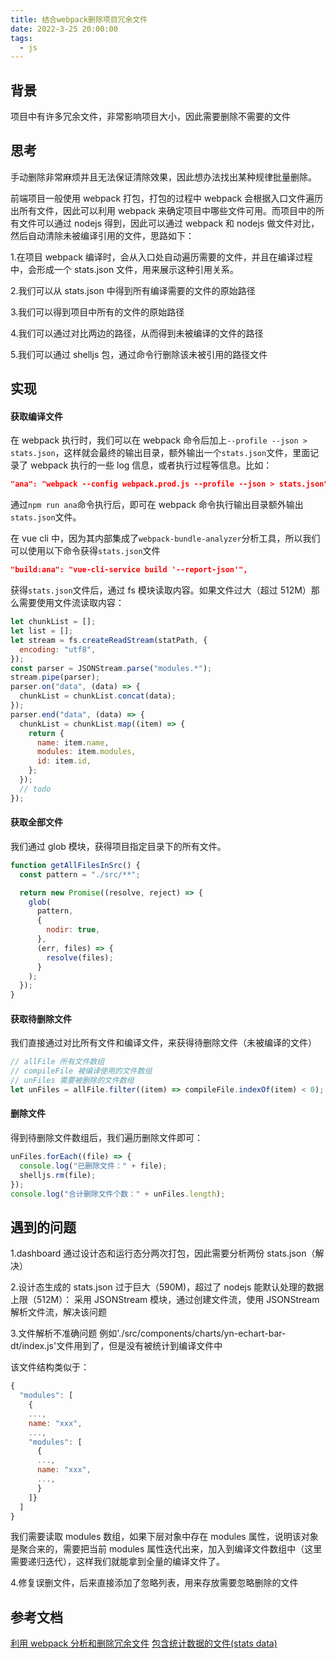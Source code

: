 ```yaml
---
title: 结合webpack删除项目冗余文件
date: 2022-3-25 20:00:00
tags:
  - js
---
```


## 背景

项目中有许多冗余文件，非常影响项目大小，因此需要删除不需要的文件

## 思考

手动删除非常麻烦并且无法保证清除效果，因此想办法找出某种规律批量删除。

前端项目一般使用 webpack 打包，打包的过程中 webpack 会根据入口文件遍历出所有文件，因此可以利用 webpack 来确定项目中哪些文件可用。而项目中的所有文件可以通过 nodejs 得到，因此可以通过 webpack 和 nodejs 做文件对比，然后自动清除未被编译引用的文件，思路如下：

1.在项目 webpack 编译时，会从入口处自动遍历需要的文件，并且在编译过程中，会形成一个 stats.json 文件，用来展示这种引用关系。

2.我们可以从 stats.json 中得到所有编译需要的文件的原始路径

3.我们可以得到项目中所有的文件的原始路径

4.我们可以通过对比两边的路径，从而得到未被编译的文件的路径

5.我们可以通过 shelljs 包，通过命令行删除该未被引用的路径文件

## 实现

#### 获取编译文件

在 webpack 执行时，我们可以在 webpack 命令后加上`--profile --json > stats.json`，这样就会最终的输出目录，额外输出一个`stats.json`文件，里面记录了 webpack 执行的一些 log 信息，或者执行过程等信息。比如：

```json
"ana": "webpack --config webpack.prod.js --profile --json > stats.json"
```

通过`npm run ana`命令执行后，即可在 webpack 命令执行输出目录额外输出`stats.json`文件。

在 vue cli 中，因为其内部集成了`webpack-bundle-analyzer`分析工具，所以我们可以使用以下命令获得`stats.json`文件

```json
"build:ana": "vue-cli-service build '--report-json'",
```

获得`stats.json`文件后，通过 fs 模块读取内容。如果文件过大（超过 512M）那么需要使用文件流读取内容：

```js
let chunkList = [];
let list = [];
let stream = fs.createReadStream(statPath, {
  encoding: "utf8",
});
const parser = JSONStream.parse("modules.*");
stream.pipe(parser);
parser.on("data", (data) => {
  chunkList = chunkList.concat(data);
});
parser.end("data", (data) => {
  chunkList = chunkList.map((item) => {
    return {
      name: item.name,
      modules: item.modules,
      id: item.id,
    };
  });
  // todo
});
```

#### 获取全部文件

我们通过 glob 模块，获得项目指定目录下的所有文件。

```js
function getAllFilesInSrc() {
  const pattern = "./src/**";

  return new Promise((resolve, reject) => {
    glob(
      pattern,
      {
        nodir: true,
      },
      (err, files) => {
        resolve(files);
      }
    );
  });
}
```

#### 获取待删除文件

我们直接通过对比所有文件和编译文件，来获得待删除文件（未被编译的文件）

```js
// allFile 所有文件数组
// compileFile 被编译使用的文件数组
// unFiles 需要被删除的文件数组
let unFiles = allFile.filter((item) => compileFile.indexOf(item) < 0);
```

#### 删除文件

得到待删除文件数组后，我们遍历删除文件即可：

```js
unFiles.forEach((file) => {
  console.log("已删除文件：" + file);
  shelljs.rm(file);
});
console.log("合计删除文件个数：" + unFiles.length);
```

## 遇到的问题

1.dashboard 通过设计态和运行态分两次打包，因此需要分析两份 stats.json（解决）

2.设计态生成的 stats.json 过于巨大（590M)，超过了 nodejs 能默认处理的数据上限（512M）：
采用 JSONStream 模块，通过创建文件流，使用 JSONStream 解析文件流，解决该问题

3.文件解析不准确问题
例如'./src/components/charts/yn-echart-bar-dt/index.js'文件用到了，但是没有被统计到编译文件中

该文件结构类似于：

```js
{
  "modules": [
    {
    ...,
    name: "xxx",
    ...,
    "modules": [
      {
      ...,
      name: "xxx",
      ...,
      }
    ]}
  ]
}
```

我们需要读取 modules 数组，如果下层对象中存在 modules 属性，说明该对象是聚合来的，需要把当前 modules 属性迭代出来，加入到编译文件数组中（这里需要递归迭代），这样我们就能拿到全量的编译文件了。

4.修复误删文件，后来直接添加了忽略列表，用来存放需要忽略删除的文件

## 参考文档

[利用 webpack 分析和删除冗余文件](https://github.com/ginobilee/blog/issues/10)
[包含统计数据的文件(stats data)](https://www.webpackjs.com/api/stats/#asset-objects)
